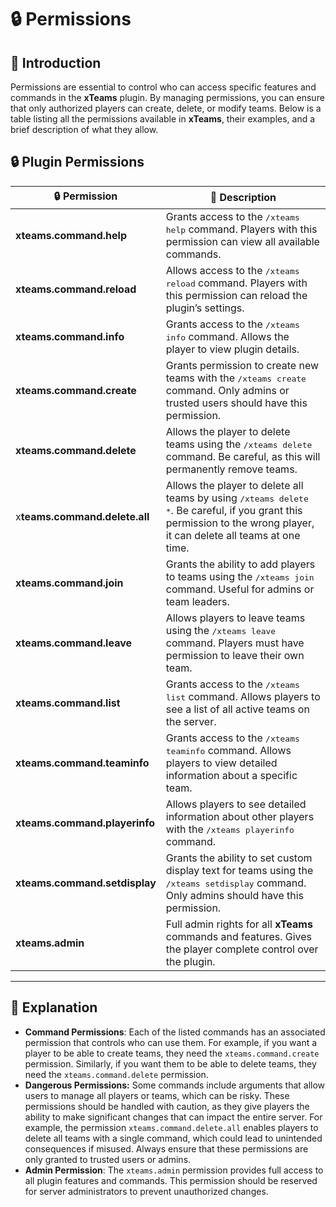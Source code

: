 # 🔒 Permissions

## 📄 **Introduction**

Permissions are essential to control who can access specific features and commands in the **xTeams** plugin. By managing permissions, you can ensure that only authorized players can create, delete, or modify teams. Below is a table listing all the permissions available in **xTeams**, their examples, and a brief description of what they allow.

## **🔒 Plugin Permissions**

| 🔒 Permission                 | 📄 Description                                                                                                                                                                  |
| ----------------------------- | ------------------------------------------------------------------------------------------------------------------------------------------------------------------------------- |
| **xteams.command.help**       | Grants access to the <kbd>/xteams help</kbd> command. Players with this permission can view all available commands.                                                             |
| **xteams.command.reload**     | Allows access to the <kbd>/xteams reload</kbd> command. Players with this permission can reload the plugin’s settings.                                                          |
| **xteams.command.info**       | Grants access to the <kbd>/xteams info</kbd> command. Allows the player to view plugin details.                                                                                 |
| **xteams.command.create**     | Grants permission to create new teams with the <kbd>/xteams create</kbd> command. Only admins or trusted users should have this permission.                                     |
| **xteams.command.delete**     | Allows the player to delete teams using the <kbd>/xteams delete</kbd> command. Be careful, as this will permanently remove teams.                                               |
| x**teams.command.delete.all** | Allows the player to delete all teams by using <kbd>/xteams delete \*</kbd>. Be careful, if you grant this permission to the wrong player, it can delete all teams at one time. |
| **xteams.command.join**       | Grants the ability to add players to teams using the <kbd>/xteams join</kbd> command. Useful for admins or team leaders.                                                        |
| **xteams.command.leave**      | Allows players to leave teams using the <kbd>/xteams leave</kbd> command. Players must have permission to leave their own team.                                                 |
| **xteams.command.list**       | Grants access to the <kbd>/xteams list</kbd> command. Allows players to see a list of all active teams on the server.                                                           |
| **xteams.command.teaminfo**   | Grants access to the <kbd>/xteams teaminfo</kbd> command. Allows players to view detailed information about a specific team.                                                    |
| **xteams.command.playerinfo** | Allows players to see detailed information about other players with the <kbd>/xteams playerinfo</kbd> command.                                                                  |
| **xteams.command.setdisplay** | Grants the ability to set custom display text for teams using the <kbd>/xteams setdisplay</kbd> command. Only admins should have this permission.                               |
| **xteams.admin**              | Full admin rights for all **xTeams** commands and features. Gives the player complete control over the plugin.                                                                  |

***

## 📜 **Explanation**

* **Command Permissions**: Each of the listed commands has an associated permission that controls who can use them. For example, if you want a player to be able to create teams, they need the `xteams.command.create` permission. Similarly, if you want them to be able to delete teams, they need the `xteams.command.delete` permission.
* **Dangerous Permissions:** Some commands include arguments that allow users to manage all players or teams, which can be risky. These permissions should be handled with caution, as they give players the ability to make significant changes that can impact the entire server. For example, the permission `xteams.command.delete.all` enables players to delete all teams with a single command, which could lead to unintended consequences if misused. Always ensure that these permissions are only granted to trusted users or admins.
* **Admin Permission**: The `xteams.admin` permission provides full access to all plugin features and commands. This permission should be reserved for server administrators to prevent unauthorized changes.
